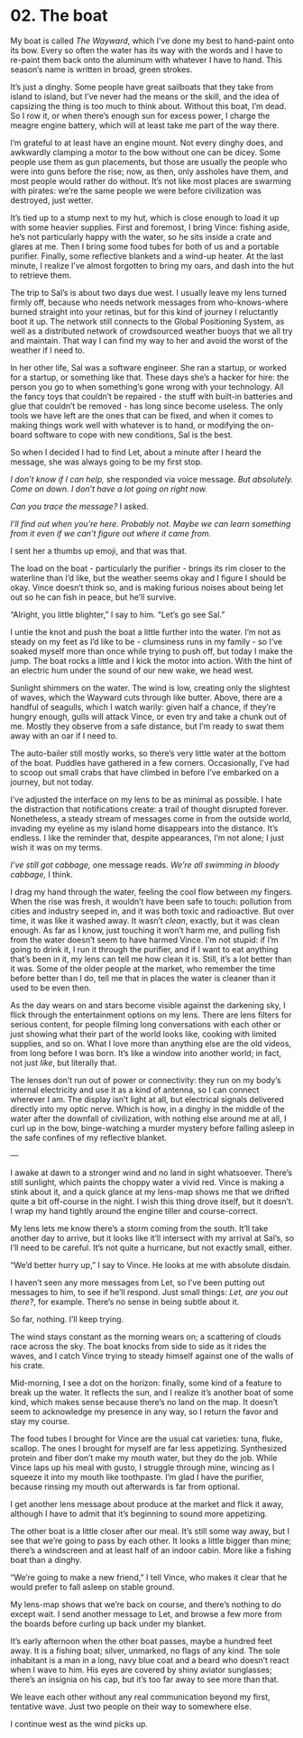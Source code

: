 # 02. The boat

My boat is called *The Wayward*, which I’ve done my best to hand-paint onto its bow. Every so often the water has its way with the words and I have to re-paint them back onto the aluminum with whatever I have to hand. This season’s name is written in broad, green strokes.

It’s just a dinghy. Some people have great sailboats that they take from island to island, but I’ve never had the means or the skill, and the idea of capsizing the thing is too much to think about. Without this boat, I’m dead. So I row it, or when there’s enough sun for excess power, I charge the meagre engine battery, which will at least take me part of the way there.

I’m grateful to at least have an engine mount. Not every dinghy does, and awkwardly clamping a motor to the bow without one can be dicey. Some people use them as gun placements, but those are usually the people who were into guns before the rise; now, as then, only assholes have them, and most people would rather do without. It’s not like most places are swarming with pirates: we’re the same people we were before civilization was destroyed, just wetter.

It’s tied up to a stump next to my hut, which is close enough to load it up with some heavier supplies. First and foremost, I bring Vince: fishing aside, he’s not particularly happy with the water, so he sits inside a crate and glares at me. Then I bring some food tubes for both of us and a portable purifier. Finally, some reflective blankets and a wind-up heater. At the last minute, I realize I’ve almost forgotten to bring my oars, and dash into the hut to retrieve them.

The trip to Sal’s is about two days due west. I usually leave my lens turned firmly off, because who needs network messages from who-knows-where burned straight into your retinas, but for this kind of journey I reluctantly boot it up. The network still connects to the Global Positioning System, as well as a distributed network of crowdsourced weather buoys that we all try and maintain. That way I can find my way to her and avoid the worst of the weather if I need to.

In her other life, Sal was a software engineer. She ran a startup, or worked for a startup, or something like that. These days she’s a hacker for hire: the person you go to when something’s gone wrong with your technology. All the fancy toys that couldn’t be repaired - the stuff with built-in batteries and glue that couldn’t be removed - has long since become useless. The only tools we have left are the ones that can be fixed, and when it comes to making things work well with whatever is to hand, or modifying the on-board software to cope with new conditions, Sal is the best.

So when I decided I had to find Let, about a minute after I heard the message, she was always going to be my first stop.

*I don’t know if I can help,* she responded via voice message. *But absolutely. Come on down. I don’t have a lot going on right now.*

*Can you trace the message?* I asked.

*I’ll find out when you’re here. Probably not. Maybe we can learn something from it even if we can’t figure out where it came from.*

I sent her a thumbs up emoji, and that was that.

The load on the boat - particularly the purifier - brings its rim closer to the waterline than I’d like, but the weather seems okay and I figure I should be okay. Vince doesn’t think so, and is making furious noises about being let out so he can fish in peace, but he’ll survive.

“Alright, you little blighter,” I say to him. “Let’s go see Sal.”

I untie the knot and push the boat a little further into the water. I’m not as steady on my feet as I’d like to be - clumsiness runs in my family - so I’ve soaked myself more than once while trying to push off, but today I make the jump. The boat rocks a little and I kick the motor into action. With the hint of an electric hum under the sound of our new wake, we head west.

Sunlight shimmers on the water. The wind is low, creating only the slightest of waves, which the Wayward cuts through like butter. Above, there are a handful of seagulls, which I watch warily: given half a chance, if they’re hungry enough, gulls will attack Vince, or even try and take a chunk out of me. Mostly they observe from a safe distance, but I’m ready to swat them away with an oar if I need to.

The auto-bailer still mostly works, so there’s very little water at the bottom of the boat. Puddles have gathered in a few corners. Occasionally, I’ve had to scoop out small crabs that have climbed in before I’ve embarked on a journey, but not today.

I’ve adjusted the interface on my lens to be as minimal as possible. I hate the distraction that notifications create: a trail of thought disrupted forever. Nonetheless, a steady stream of messages come in from the outside world, invading my eyeline as my island home disappears into the distance. It’s endless. I like the reminder that, despite appearances, I’m not alone; I just wish it was on my terms.

*I’ve still got cabbage,* one message reads. *We’re all swimming in bloody cabbage,* I think.

I drag my hand through the water, feeling the cool flow between my fingers. When the rise was fresh, it wouldn’t have been safe to touch: pollution from cities and industry seeped in, and it was both toxic and radioactive. But over time, it was like it washed away. It wasn’t *clean*, exactly, but it was clean enough. As far as I know, just touching it won’t harm me, and pulling fish from the water doesn’t seem to have harmed Vince. I’m not stupid: if I’m going to drink it, I run it through the purifier, and if I want to eat anything that’s been in it, my lens can tell me how clean it is. Still, it’s a lot better than it was. Some of the older people at the market, who remember the time before better than I do, tell me that in places the water is cleaner than it used to be even then.

As the day wears on and stars become visible against the darkening sky, I flick through the entertainment options on my lens. There are lens filters for serious content, for people filming long conversations with each other or just showing what their part of the world looks like, cooking with limited supplies, and so on. What I love more than anything else are the old videos, from long before I was born. It’s like a window into another world; in fact, not just *like*, but literally that.

The lenses don’t run out of power or connectivity: they run on my body’s internal electricity and use it as a kind of antenna, so I can connect wherever I am. The display isn’t light at all, but electrical signals delivered directly into my optic nerve. Which is how, in a dinghy in the middle of the water after the downfall of civilization, with nothing else around me at all, I curl up in the bow, binge-watching a murder mystery before falling asleep in the safe confines of my reflective blanket.

—

I awake at dawn to a stronger wind and no land in sight whatsoever. There’s still sunlight, which paints the choppy water a vivid red. Vince is making a stink about it, and a quick glance at my lens-map shows me that we drifted quite a bit off-course in the night. I wish this thing drove itself, but it doesn’t. I wrap my hand tightly around the engine tiller and course-correct.

My lens lets me know there’s a storm coming from the south. It’ll take another day to arrive, but it looks like it’ll intersect with my arrival at Sal’s, so I’ll need to be careful. It’s not quite a hurricane, but not exactly small, either.

“We’d better hurry up,” I say to Vince. He looks at me with absolute disdain.

I haven’t seen any more messages from Let, so I’ve been putting out messages to him, to see if he’ll respond. Just small things: *Let, are you out there?*, for example. There’s no sense in being subtle about it.

So far, nothing. I’ll keep trying.

The wind stays constant as the morning wears on; a scattering of clouds race across the sky. The boat knocks from side to side as it rides the waves, and I catch Vince trying to steady himself against one of the walls of his crate.

Mid-morning, I see a dot on the horizon: finally, some kind of a feature to break up the water. It reflects the sun, and I realize it’s another boat of some kind, which makes sense because there’s no land on the map. It doesn’t seem to acknowledge my presence in any way, so I return the favor and stay my course.

The food tubes I brought for Vince are the usual cat varieties: tuna, fluke, scallop. The ones I brought for myself are far less appetizing. Synthesized protein and fiber don’t make my mouth water, but they do the job. While Vince laps up his meal with gusto, I struggle through mine, wincing as I squeeze it into my mouth like toothpaste. I’m glad I have the purifier, because rinsing my mouth out afterwards is far from optional.

I get another lens message about produce at the market and flick it away, although I have to admit that it’s beginning to sound more appetizing.

The other boat is a little closer after our meal. It’s still some way away, but I see that we’re going to pass by each other. It looks a little bigger than mine; there’s a windscreen and at least half of an indoor cabin. More like a fishing boat than a dinghy.

“We’re going to make a new friend,” I tell Vince, who makes it clear that he would prefer to fall asleep on stable ground.

My lens-map shows that we’re back on course, and there’s nothing to do except wait. I send another message to Let, and browse a few more from the boards before curling up back under my blanket.

It’s early afternoon when the other boat passes, maybe a hundred feet away. It is a fishing boat; silver, unmarked, no flags of any kind. The sole inhabitant is a man in a long, navy blue coat and a beard who doesn’t react when I wave to him. His eyes are covered by shiny aviator sunglasses; there’s an insignia on his cap, but it’s too far away to see more than that.

We leave each other without any real communication beyond my first, tentative wave. Just two people on their way to somewhere else.

I continue west as the wind picks up.